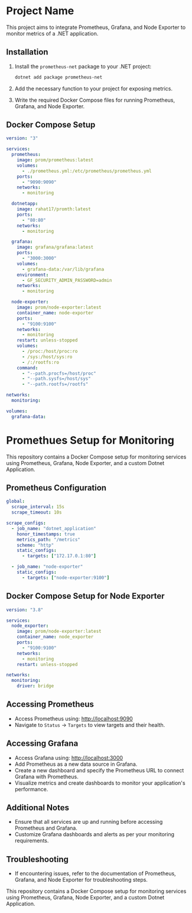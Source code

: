 # Project Name

This project aims to integrate Prometheus, Grafana, and Node Exporter to monitor metrics of a .NET application.

## Installation

1. Install the `prometheus-net` package to your .NET project:

   ```bash
   dotnet add package prometheus-net
   ```

2. Add the necessary function to your project for exposing metrics.

3. Write the required Docker Compose files for running Prometheus, Grafana, and Node Exporter.

## Docker Compose Setup

```yaml
version: "3"

services:
  prometheus:
    image: prom/prometheus:latest
    volumes:
      - ./prometheus.yml:/etc/prometheus/prometheus.yml
    ports:
      - "9090:9090"
    networks:
      - monitoring

  dotnetapp:
    image: rahat17/promth:latest
    ports:
      - "80:80"
    networks:
      - monitoring

  grafana:
    image: grafana/grafana:latest
    ports:
      - "3000:3000"
    volumes:
      - grafana-data:/var/lib/grafana
    environment:
      - GF_SECURITY_ADMIN_PASSWORD=admin
    networks:
      - monitoring

  node-exporter:
    image: prom/node-exporter:latest
    container_name: node-exporter
    ports:
      - "9100:9100"
    networks:
      - monitoring
    restart: unless-stopped
    volumes:
      - /proc:/host/proc:ro
      - /sys:/host/sys:ro
      - /:/rootfs:ro
    command:
      - "--path.procfs=/host/proc"
      - "--path.sysfs=/host/sys"
      - "--path.rootfs=/rootfs"

networks:
  monitoring:

volumes:
  grafana-data:
```

# Promethues Setup for Monitoring

This repository contains a Docker Compose setup for monitoring services using Prometheus, Grafana, Node Exporter, and a custom Dotnet Application.

## Prometheus Configuration

```yaml
global:
  scrape_interval: 15s
  scrape_timeout: 10s

scrape_configs:
  - job_name: "dotnet_application"
    honor_timestamps: true
    metrics_path: "/metrics"
    scheme: "http"
    static_configs:
      - targets: ["172.17.0.1:80"]

  - job_name: "node-exporter"
    static_configs:
      - targets: ["node-exporter:9100"]
```

## Docker Compose Setup for Node Exporter

```yaml
version: "3.8"

services:
  node_exporter:
    image: prom/node-exporter:latest
    container_name: node_exporter
    ports:
      - "9100:9100"
    networks:
      - monitoring
    restart: unless-stopped

networks:
  monitoring:
    driver: bridge
```

## Accessing Prometheus

- Access Prometheus using: [http://localhost:9090](http://localhost:9090)
- Navigate to `Status` -> `Targets` to view targets and their health.

## Accessing Grafana

- Access Grafana using: [http://localhost:3000](http://localhost:3000)
- Add Prometheus as a new data source in Grafana.
- Create a new dashboard and specify the Prometheus URL to connect Grafana with Prometheus.
- Visualize metrics and create dashboards to monitor your application's performance.

## Additional Notes

- Ensure that all services are up and running before accessing Prometheus and Grafana.
- Customize Grafana dashboards and alerts as per your monitoring requirements.

## Troubleshooting

- If encountering issues, refer to the documentation of Prometheus, Grafana, and Node Exporter for troubleshooting steps.

This repository contains a Docker Compose setup for monitoring services using Prometheus, Grafana, Node Exporter, and a custom Dotnet Application.

```

```

